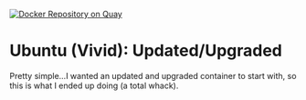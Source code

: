[![Docker Repository on Quay](https://quay.io/repository/v1k0d3n/consul/status "Docker Repository on Quay")](https://quay.io/repository/v1k0d3n/ubuntu-vivid)

# Ubuntu (Vivid): Updated/Upgraded
Pretty simple...I wanted an updated and upgraded container to start with, so this is what I ended up doing (a total whack).
